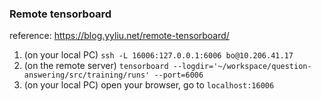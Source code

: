 ### Remote tensorboard

reference: https://blog.yyliu.net/remote-tensorboard/

1. (on your local PC) `ssh -L 16006:127.0.0.1:6006 bo@10.206.41.17`
2. (on the remote server) `tensorboard --logdir='~/workspace/question-answering/src/training/runs' --port=6006`
3. (on your local PC) open your browser, go to `localhost:16006`
